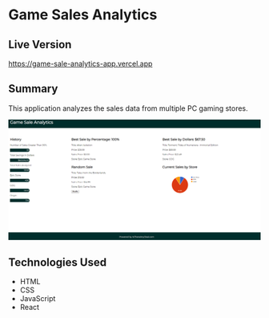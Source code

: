# Game Sales Analytics

## Live Version

https://game-sale-analytics-app.vercel.app
## Summary

This application analyzes the sales data from multiple PC gaming stores.

![screen](/src/img/page.PNG)

## Technologies Used

- HTML
- CSS
- JavaScript
- React